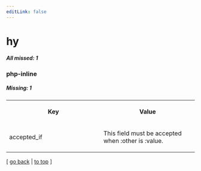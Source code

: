 ```yaml
---
editLink: false
---
```


# hy

##### All missed: 1


### php-inline

##### Missing: 1

<table width="100%">
<tr><th width="50%">

Key

</th><th width="50%">

Value

</th></tr>
<tr><td width="50%">

accepted_if

</td><td width="50%">

This field must be accepted when :other is :value.

</td></tr>
</table>

[ [go back](../status.md) | [to top](#) ]

